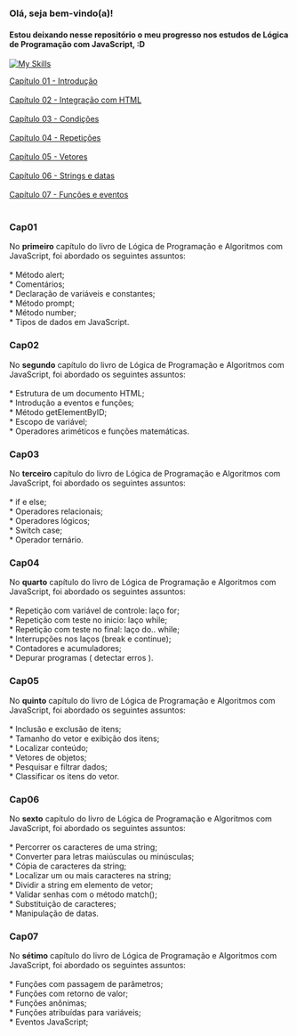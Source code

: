 ### Olá, seja bem-vindo(a)!<br/>
#### Estou deixando nesse repositório o meu progresso nos estudos de **Lógica de Programação com JavaScript**, :D
[![My Skills](https://skillicons.dev/icons?i=js)](https://skillicons.dev)

<p>
  <a href="#Cap01">Capítulo 01 - Introdução</a><br><br>
  <a href="#Cap02">Capítulo 02 - Integração com HTML</a><br><br>
  <a href="#Cap03">Capítulo 03 - Condições</a><br><br>
  <a href="#Cap04">Capítulo 04 - Repetições</a><br><br>
  <a href="#Cap05">Capítulo 05 - Vetores</a><br><br>
  <a href="#Cap06">Capítulo 06 - Strings e datas</a><br><br>
  <a href="#Cap07">Capítulo 07 - Funções e eventos</a><br><br>
</p>

### Cap01
<p>No <b>primeiro</b> capítulo do livro de Lógica de Programação e Algoritmos com JavaScript, foi abordado os seguintes assuntos:<br><br>
  * Método alert;<br>
  * Comentários;<br>
  * Declaração de variáveis e constantes;<br>
  * Método prompt;<br>
  * Método number;<br>
  * Tipos de dados em JavaScript.<br>
</p>

### Cap02
<p>No <b>segundo</b> capítulo do livro de Lógica de Programação e Algoritmos com JavaScript, foi abordado os seguintes assuntos:<br><br>
  * Estrutura de um documento HTML;<br>
  * Introdução a eventos e funções;<br>
  * Método getElementByID;<br>
  * Escopo de variável;<br>
  * Operadores ariméticos e funções matemáticas.<br>

  
### Cap03
<p>No <b>terceiro</b> capítulo do livro de Lógica de Programação e Algoritmos com JavaScript, foi abordado os seguintes assuntos:<br><br>
* if e else;<br>
* Operadores relacionais;<br>
* Operadores lógicos;<br>
* Switch case;<br>
* Operador ternário.<br>

### Cap04
<p>No <b>quarto</b> capítulo do livro de Lógica de Programação e Algoritmos com JavaScript, foi abordado os seguintes assuntos:<br><br>
* Repetição com variável de controle: laço for;<br>
* Repetição com teste no inicio: laço while;<br>
* Repetição com teste no final: laço do.. while;<br>
* Interrupções nos laços (break e continue);<br>
* Contadores e acumuladores;<br>
* Depurar programas ( detectar erros ).<br>

### Cap05
<p>No <b>quinto</b> capítulo do livro de Lógica de Programação e Algoritmos com JavaScript, foi abordado os seguintes assuntos:<br><br>
* Inclusão e exclusão de itens;<br>
* Tamanho do vetor e exibição dos itens;<br>
* Localizar conteúdo;<br>
* Vetores de objetos;<br>
* Pesquisar e filtrar dados;<br>
* Classificar os itens do vetor.<br>

### Cap06
<p>No <b>sexto</b> capítulo do livro de Lógica de Programação e Algoritmos com JavaScript, foi abordado os seguintes assuntos:<br><br>
* Percorrer os caracteres de uma string;<br>
* Converter para letras maiúsculas ou minúsculas;<br>
* Cópia de caracteres da string;<br>
* Localizar um ou mais caracteres na string;<br>
* Dividir a string em elemento de vetor;<br>
* Validar senhas com o método match();<br>
* Substituição de caracteres;<br>
* Manipulação de datas.

### Cap07
<p>No <b>sétimo</b> capítulo do livro de Lógica de Programação e Algoritmos com JavaScript, foi abordado os seguintes assuntos:<br><br>
* Funções com passagem de parâmetros;<br>
* Funções com retorno de valor;<br>
* Funções anônimas;<br>
* Funções atribuídas para variáveis;<br>
* Eventos JavaScript;
